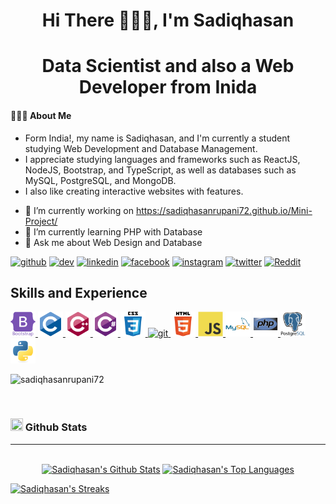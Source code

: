 <h1 align="center"> Hi There 🙋🏻‍♂️, I'm Sadiqhasan<?/h1>

<h1 align="center"> Data Scientist and also a Web Developer from Inida </h1>

<h4> 🙋🏻‍♂️ About Me</h4>
<ul>
  <li>Form India!, my name is Sadiqhasan, and I'm currently a student studying Web Development and Database Management.</li>
  <li>I appreciate studying languages and frameworks such as ReactJS, NodeJS, Bootstrap, and TypeScript, as well as databases such as MySQL, PostgreSQL, and MongoDB.</li>
  <li> I also like creating interactive websites with features.</li>
</ul>

- 🔭 I’m currently working on https://sadiqhasanrupani72.github.io/Mini-Project/ 
- 🌱 I’m currently learning PHP with Database 
- 💬 Ask me about Web Design and Database 


[<img src='https://cdn.jsdelivr.net/npm/simple-icons@3.0.1/icons/github.svg' alt='github' height='40'>](https://github.com/SadiqhasanRupani72)  [<img src='https://cdn.jsdelivr.net/npm/simple-icons@3.0.1/icons/dev-dot-to.svg' alt='dev' height='40'>](https://dev.to/sadiqhasanrupani72)  [<img src='https://cdn.jsdelivr.net/npm/simple-icons@3.0.1/icons/linkedin.svg' alt='linkedin' height='40'>](https://www.linkedin.com/in/https://www.linkedin.com/in/sadiqhasan-rupani-a50730175//)  [<img src='https://cdn.jsdelivr.net/npm/simple-icons@3.0.1/icons/facebook.svg' alt='facebook' height='40'>](https://www.facebook.com/Sh-Rupani)  [<img src='https://cdn.jsdelivr.net/npm/simple-icons@3.0.1/icons/instagram.svg' alt='instagram' height='40'>](https://www.instagram.com/s_h__r_u_p_a_n_i/)  [<img src='https://cdn.jsdelivr.net/npm/simple-icons@3.0.1/icons/twitter.svg' alt='twitter' height='40'>](https://twitter.com/sh_rupani_1)  [<img src='https://cdn.jsdelivr.net/npm/simple-icons@3.0.1/icons/reddit.svg' alt='Reddit' height='40'>](https://www.reddit.com/user/Sh_Rupani)  

## Skills and Experience

<p align="left"> <a href="https://getbootstrap.com" target="_blank" rel="noreferrer"> <img src="https://raw.githubusercontent.com/devicons/devicon/master/icons/bootstrap/bootstrap-plain-wordmark.svg" alt="bootstrap" width="40" height="40"/> </a> <a href="https://www.cprogramming.com/" target="_blank" rel="noreferrer"> <img src="https://raw.githubusercontent.com/devicons/devicon/master/icons/c/c-original.svg" alt="c" width="40" height="40"/> </a> <a href="https://www.w3schools.com/cpp/" target="_blank" rel="noreferrer"> <img src="https://raw.githubusercontent.com/devicons/devicon/master/icons/cplusplus/cplusplus-original.svg" alt="cplusplus" width="40" height="40"/> </a> <a href="https://www.w3schools.com/cs/" target="_blank" rel="noreferrer"> <img src="https://raw.githubusercontent.com/devicons/devicon/master/icons/csharp/csharp-original.svg" alt="csharp" width="40" height="40"/> </a> <a href="https://www.w3schools.com/css/" target="_blank" rel="noreferrer"> <img src="https://raw.githubusercontent.com/devicons/devicon/master/icons/css3/css3-original-wordmark.svg" alt="css3" width="40" height="40"/> </a> <a href="https://git-scm.com/" target="_blank" rel="noreferrer"> <img src="https://www.vectorlogo.zone/logos/git-scm/git-scm-icon.svg" alt="git" width="40" height="40"/> </a> <a href="https://www.w3.org/html/" target="_blank" rel="noreferrer"> <img src="https://raw.githubusercontent.com/devicons/devicon/master/icons/html5/html5-original-wordmark.svg" alt="html5" width="40" height="40"/> </a> <a href="https://developer.mozilla.org/en-US/docs/Web/JavaScript" target="_blank" rel="noreferrer"> <img src="https://raw.githubusercontent.com/devicons/devicon/master/icons/javascript/javascript-original.svg" alt="javascript" width="40" height="40"/> </a> <a href="https://www.mysql.com/" target="_blank" rel="noreferrer"> <img src="https://raw.githubusercontent.com/devicons/devicon/master/icons/mysql/mysql-original-wordmark.svg" alt="mysql" width="40" height="40"/> </a> <a href="https://www.php.net" target="_blank" rel="noreferrer"> <img src="https://raw.githubusercontent.com/devicons/devicon/master/icons/php/php-original.svg" alt="php" width="40" height="40"/> </a> <a href="https://www.postgresql.org" target="_blank" rel="noreferrer"> <img src="https://raw.githubusercontent.com/devicons/devicon/master/icons/postgresql/postgresql-original-wordmark.svg" alt="postgresql" width="40" height="40"/> </a> <a href="https://www.python.org" target="_blank" rel="noreferrer"> <img src="https://raw.githubusercontent.com/devicons/devicon/master/icons/python/python-original.svg" alt="python" width="40" height="40"/> </a> </p>

<p align="left"> <img src="https://komarev.com/ghpvc/?username=sadiqhasanrupani72&label=Profile%20views&color=0e75b6&style=flat" alt="sadiqhasanrupani72" /> </p>

<p align="left"> <a href="https://twitter.com/" target="blank"><img src="https://img.shields.io/twitter/follow/?logo=twitter&style=for-the-badge" alt="" /></a> </p>

<h3 align="left"> <img src="https://emojipedia-us.s3.dualstack.us-west-1.amazonaws.com/thumbs/160/microsoft/310/bar-chart_1f4ca.png" width="20px" height="20px"> Github Stats </h3>

---

<p align="center">
  <br />
    <a href="https://github.com/SadiqhasanRupani72"><img alt="Sadiqhasan's Github Stats" src="https://github-readme-stats.vercel.app/api?username=SadiqhasanRupani72&show_icons=true&count_private=true&theme=react&hide_border=true&bg_color=0D1117" width="45%" /></a>
  <a href=https://github.com/SadiqhasanRupani72"><img alt="Sadiqhasan's Top Languages" src="https://github-readme-stats.vercel.app/api/top-langs/?username=SadiqhasanRupani72&langs_count=8&count_private=true&layout=compact&theme=react&hide_border=true&bg_color=0D1117" width="45%"/></a>
</p>

<p><a href="https://github.com/SadiqhasanRupani72"><img alt ="Sadiqhasan's Streaks" src="https://activity-graph.herokuapp.com/graph?username=SadiqhasanRupani72&bg_color=0D1117&color=5BCDEC&line=5BCDEC&point=FFFFFF&hide_border=true" alt="14502144/yasin-bhojani" width="100%"
 height="40%"/></a></p>  
